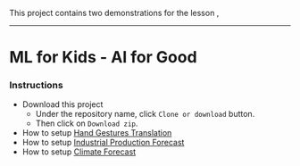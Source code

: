 This project contains two demonstrations for the lesson ,

----
# ML for Kids - AI for Good

### Instructions
* Download this project
  * Under the repository name, click `Clone or download` button.
  * Then click on `Download zip`.
* How to setup [Hand Gestures Translation](https://github.com/nishanc/MLforKids-AIforGood/blob/master/Hand%20Gestures%20Translation/README.md)
* How to setup [Industrial Production Forecast](https://github.com/nishanc/MLforKids-AIforGood/blob/master/Industrial%20Production%20Forecast/README.md)
* How to setup [Climate Forecast](https://github.com/nishanc/MLforKids-AIforGood/blob/master/Climate%20Forecast/README.md)